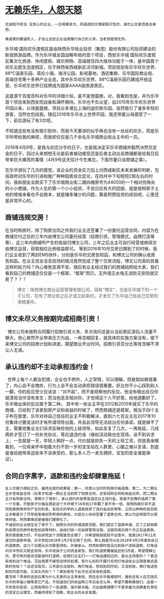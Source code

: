 [无赖乐华，人怨天怒](https://weibo.com/ttarticle/p/show?id=2309404230908143095256#_0)
=====

`无诚信不担当 没良心的企业，一旦规模变大，所造成的灾难是毁灭性的，请勿让无辜百姓去承担。`

`难道真的要逼死人，才会让这些企业迫使履行自己的义务，当老百姓很无奈。`

   乐华城·国际欢乐度假区是由陕西乐华恒业投资（集团）股份有限公司投资建设的新锐旅游品牌。作为乐华城全国战略布局的首个项目，西安乐华城·国际欢乐度假区集文化旅游、休闲度假、娱乐购物、高端居住四大版块功能于一体，是中国首个欢乐主题生态度假区，位于陕西省西咸新区泾河新城。项目规划有乐华欢乐世界、88℃温泉乐园、英伦小镇、海洋公园、影视基地、酒店集群、乐华国际商业街、高端住宅等十多种产业业态，其中乐华欢乐世界、88℃温泉乐园已建成开放运营，乐华欢乐世界已挂牌成为国家AAAA级旅游景区。

   这是源于百度百科对乐华的详细介绍，是不是很震撼，对，我看到也是，并为乐华首个项目来到西安而自豪和满怀期待。乐华也不负众望，自2015年乐华欢乐世界开园以来，以场面震撼，项目众多堪比上海的迪尼斯乐园，自然吸引了诸多年轻的游客，当然也包括我。随后2016年乐华水上世界开园，我还带着父母感受了一下，前后游玩了有3次吧。

   不知道这些有没有吸引到你，而我今天要讲的似乎再也没有一丝丝的欢乐，而是乐华所带给我的麻烦，而我却仅仅是几千余名乐华城商业街业主中的一员。

   2016年4月9号，是我与初恋分手的日子，也是我决定买乐华商铺并毅然决然交定金的日子，回过头来想想无论是前者被动接受还是后者主动出击商铺都是给我日后带来巨大痛苦的事情（4月9号这天估计今生难忘，下面尽量只谈商铺之事）。

   在乐华游玩了几次的感觉，该企业的资金实力加上对西咸新区未来发展的判断，包括政府对乐华的引进和推广种种因素综合定论，在四月中下旬短短2周左右的时间，我和朋友全款买下了乐华城商业街二期四楼房号为44050的一个相对拐角处的小小商铺，作为人生的第一个小小投资，不说日后有大的回报，就是按照房子土地的增值来看也不会赔本，就是赚多赚少的问题，算是积攒投资的经验吧，心里还是非常开心的。
   
商铺违规交房！
-----
   在当时购房时，除了购房合同之外我们业主还签署了一份委托运营合同，内容为在商铺交付之后的三年内由博文公司委托经营（招商引资，管理模式，品牌打造等等），这三年内商铺所产生的收益归博文公司，三年之后业主可自行经营或继续交由博文运营，获取相应比例收益即可。
   等到2016年10月交房日期到了的时候，我们业主收到了两封EMS快件，分别是乐华的交房告知函，和博文公司的确认收房告知函。在业主完全没去现场的情况竟然完成了整个交房流程，博文公司真的具备这样的权力吗？内心难免澎湃不安，随后有业主经过我们的商铺拍照给大家，我们看到自己的商铺还仅仅是一个框架，“框架”而已，无外墙无水电无消防无安防就交房了？？？

>博文：陕西博文商业运营管理有限公司，简称“博文”，也是乐华旗下的一个子公司，在有了商业街之后才成立起来的，才发生了乐华自己给自己交房的滑稽事件。<br>

博文未尽义务按期完成招商引资！
-----
   博文公司未按照合同履行招商引资义务，多次询问总是以当前景区游玩人流量不够大，担心冒然开业带来压力为由，一再含糊回复，就具体的实施方案没有，接下来博文公司的招商计划和进度，期望商业开业时间，招商引资百分比等皆含糊不清让人无语。

承认违约却不主动承担违约金！
-----
   世界上每个人都会犯错，企业也不例外，人之常情，可以理解。但是假如做错事了，内心会不会愧疚，行为上会不会主动承担错误很重要。好比你不小心踩到别人一脚，你的反应至少应该说：“对不起”，而不是观察他的反应，他没有做出反应你就漠视当作没有发生；而当他恶言相对你，才觉得这个人不好惹，给他道歉好了。乐华做出来的反应属于第二种。
    其中有一些业主早在2012和2013年就买了乐华的商铺，已经到了该拿到房产证和收益的时候了，然而商铺还是框架，相当于四个主子杵在那里，乐华对待自己信任的业主不积极解决，直到六七百业主在2017年10份集体讨要说法时才有所谓领导出面，并且此领导无法给出任何承诺，就是做不了主，需要收集业主们诉求反映给他的上级领导，如此反复了几次，一再拖延，几经周折才签订了一份补充协议，答应退违约金（维权活动我也在现场，谈不到诉求上，一去就是一天，年轻人稍好一点，代价就是损失一天的上班工资，但是我亲眼看到，一位母亲怀中抱着大约不到一岁的宝宝站在人群里，心酸之难以言语，到底是谁给她带来这些本不该承受的，那么多人万一发生拥挤，宝宝的安全谁能保证）。

合同白字黑字，退款和违约金却肆意拖延！
-----
    在上次极力维权之后，最终达成的结果是：第一，同意以当时的购房价格退房。第二，为二期业主补签收益合同（后来才知道一期业主当初除了购房合同，还有回购合同和收益合同，而二期业主只有购房合同，保障少了很多），承认违约并按季度退还业主违约金。我毫不犹豫的选择了第一个方案，尽管房子价格在西安这个大环境下16年到17年翻了差不多一倍，按照购房价并不追究购房款两年所产生的利息，有些买的早的人退房放弃了违约金这些等等，之所以种种的容忍和让步都是为了尽早结束维权所带来的麻烦，大部分人纷纷签署了退房合同。原以为这样就可以很快终结。然而事情还是被我们理想化了。
    不诚信的企业病生在了骨子了。按照乐华的所谓退房流程，我们提交了退房申请，交了之前购房的发票合同原件和告知函等材料，由他们统一交由房管局注销，注销完成后两个月之后返房款。真的是筋疲力尽，不在研究这个流程是否合理了，只希望按部就班不出意外，我是2017年11月递交的退房申请，乐华告知2018年1月2号注销了合同，那么我是可以在2018年3月2号拿到自己的退房款，这几个日期从乐华那里得到，并被承认。然而到期时我没见到账户进账退款，打电话问乐华然后又跑去现场，乐华说由于公司资金紧张，我们的退款要被延迟到3月底，希望理解公司，更可笑的是说没能按时打退款，给我们业主们一一打电话通知过的，是业主同意的？？我没有收到这个电话，况且我更不接受这样的处理，有什么权利不履行合同打电话给业主随意推迟退款的告知？？这还没有完，三月底也没收到，再打电话，告知到四月初，又没到账，再打电话告知四月底可能，又说五月初？？？直到我写下此文也没有收到退款。
    要怎样？带来的这些后果为什么无辜的业主来承担，而在去乐华售楼部时，看到还有人在交钱买乐华的幸福小镇等其它产品，不知道他们的命运两三年后会怎么样，希望不要再像我们。这是一次失败的投资，让我有明白了一些道理，海尔砸冰箱，万达砸商铺哪个不是本着为消费者负责任的坚定企业理念，而最终得到了信赖，和企业的长足发展。
